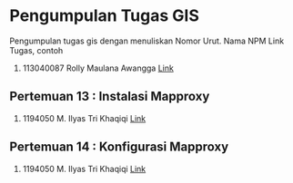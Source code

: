 # Pengumpulan Tugas GIS
Pengumpulan tugas gis dengan menuliskan
Nomor Urut. Nama NPM Link Tugas, contoh
1. 113040087 Rolly Maulana Awangga [Link](https://kampus.awangga.net/)

## Pertemuan 13 : Instalasi Mapproxy
1. 1194050 M. Ilyas Tri Khaqiqi [Link](https://www.youtube.com/watch?v=DoHA4XNV2Uw&t=5s)


## Pertemuan 14 : Konfigurasi Mapproxy
1. 1194050 M. Ilyas Tri Khaqiqi [Link](https://youtu.be/4Rn1PX0F9Ss)
